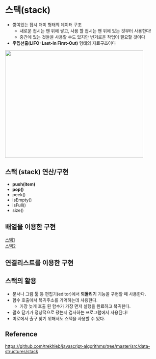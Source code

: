 # 스택(stack)

+ 쌓여있는 접시 더미 형태의 데이터 구조
   + 새로운 접시는 맨 위에 쌓고, 사용 할 접시는 맨 위에 있는 것부터 사용한다!
   + 중간에 있는 것들을 사용할 수도 있지만 번거로운 작업이 필요할 것이다
+ **후입선출(LIFO: Last-In First-Out)** 형태의 자료구조이다

<img src="https://github.com/Iam-Sunghyun/javascript-algorithms/blob/main/src/data-structures/stack/img/stack.png" width="450" height="350"> 

## 스택 (stack) 연산/구현

+ **push(item)**
+ **pop()**
+ peek()
+ isEmpty()
+ isFull()
+ size()

## 배열을 이용한 구현

[스택1](https://github.com/Iam-Sunghyun/javascript-algorithms/blob/main/src/data-structures/stack/stack-built-in.js) <br>
[스택2](https://github.com/Iam-Sunghyun/javascript-algorithms/blob/main/src/data-structures/stack/stack.js)

## 연결리스트를 이용한 구현


## 스택의 활용

+ 문서나 그림 툴 등 편집기(editor)에서 **되돌리기** 기능을 구현할 때 사용한다.
+ 함수 호출에서 복귀주소를 기억하는데 사용한다.
   + 가장 늦게 호출 된 함수가 가장 먼저 실행을 완료하고 복귀한다.
+ 괄호 닫기가 정상적으로 됐는지 검사하는 프로그램에서 사용된다!
+ 미로에서 출구 찾기 위해서도 스택을 사용할 수 있다.

## Reference

https://github.com/trekhleb/javascript-algorithms/tree/master/src/data-structures/stack


